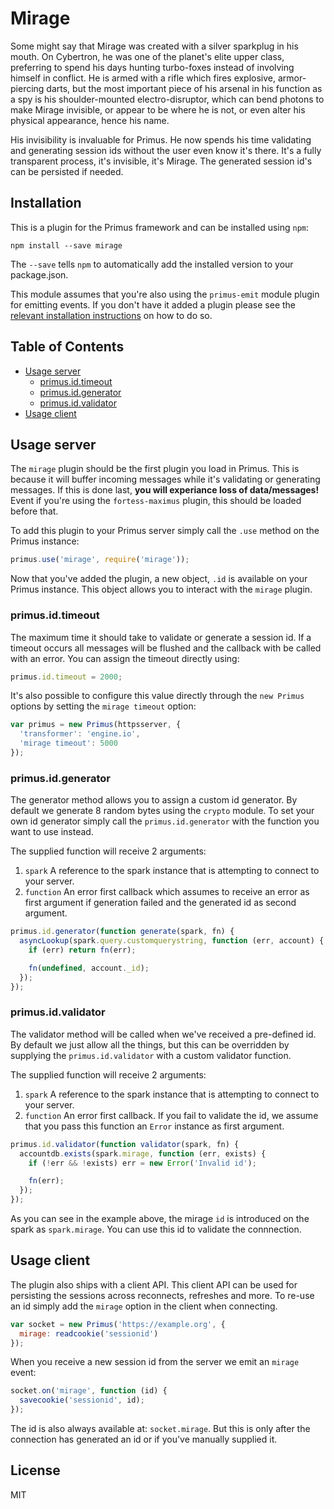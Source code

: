 # Mirage

Some might say that Mirage was created with a silver sparkplug in his mouth. On
Cybertron, he was one of the planet's elite upper class, preferring to spend his
days hunting turbo-foxes instead of involving himself in conflict. He is armed
with a rifle which fires explosive, armor-piercing darts, but the most important
piece of his arsenal in his function as a spy is his shoulder-mounted
electro-disruptor, which can bend photons to make Mirage invisible, or appear to
be where he is not, or even alter his physical appearance, hence his name.

His invisibility is invaluable for Primus. He now spends his time validating and
generating session ids without the user even know it's there. It's a fully
transparent process, it's invisible, it's Mirage. The generated session id's can
be persisted if needed.

## Installation

This is a plugin for the Primus framework and can be installed using `npm`:

```
npm install --save mirage
```

The `--save` tells `npm` to automatically add the installed version to your
package.json.

This module assumes that you're also using the `primus-emit` module plugin for
emitting events. If you don't have it added a plugin please see the [relevant
installation instructions](https://github.com/primus/emit) on how to do so.

## Table of Contents

- [Usage server](#usage-server)
  - [primus.id.timeout](#primusidtimeout)
  - [primus.id.generator](#primusidgenerator)
  - [primus.id.validator](#primusidvalidator)
- [Usage client](#usage-client)

## Usage server

The `mirage` plugin should be the first plugin you load in Primus. This is
because it will buffer incoming messages while it's validating or generating
messages. If this is done last, **you will experiance loss of data/messages!**
Event if you're using the `fortess-maximus` plugin, this should be loaded before
that.

To add this plugin to your Primus server simply call the `.use` method on the
Primus instance:

```js
primus.use('mirage', require('mirage'));
```

Now that you've added the plugin, a new object, `.id` is available on your Primus
instance. This object allows you to interact with the `mirage` plugin.

### primus.id.timeout

The maximum time it should take to validate or generate a session id. If
a timeout occurs all messages will be flushed and the callback with be called
with an error. You can assign the timeout directly using:

```js
primus.id.timeout = 2000;
```

It's also possible to configure this value directly through the `new Primus`
options by setting the `mirage timeout` option:

```js
var primus = new Primus(httpsserver, {
  'transformer': 'engine.io',
  'mirage timeout': 5000
});
```

### primus.id.generator

The generator method allows you to assign a custom id generator. By default we
generate 8 random bytes using the `crypto` module. To set your own id generator
simply call the `primus.id.generator` with the function you want to use instead.

The supplied function will receive 2 arguments:

1. `spark` A reference to the spark instance that is attempting to connect to
   your server.
2. `function` An error first callback which assumes to receive an error as first
   argument if generation failed and the generated id as second argument.

```js
primus.id.generator(function generate(spark, fn) {
  asyncLookup(spark.query.customquerystring, function (err, account) {
    if (err) return fn(err);

    fn(undefined, account._id);
  });
});
```

### primus.id.validator

The validator method will be called when we've received a pre-defined id. By
default we just allow all the things, but this can be overridden by supplying
the `primus.id.validator` with a custom validator function.

The supplied function will receive 2 arguments:

1. `spark` A reference to the spark instance that is attempting to connect to
   your server.
2. `function` An error first callback. If you fail to validate the id, we assume
   that you pass this function an `Error` instance as first argument.

```js
primus.id.validator(function validator(spark, fn) {
  accountdb.exists(spark.mirage, function (err, exists) {
    if (!err && !exists) err = new Error('Invalid id');

    fn(err);
  });
});
```

As you can see in the example above, the mirage `id` is introduced on the spark
as `spark.mirage`. You can use this id to validate the connnection.

## Usage client

The plugin also ships with a client API. This client API can be used for
persisting the sessions across reconnects, refreshes and more. To re-use an id
simply add the `mirage` option in the client when connecting. 

```js
var socket = new Primus('https://example.org', {
  mirage: readcookie('sessionid')
});
```

When you receive a new session id from the server we emit an `mirage` event:

```js
socket.on('mirage', function (id) {
  savecookie('sessionid', id);
});
```

The id is also always available at: `socket.mirage`. But this is only after the
connection has generated an id or if you've manually supplied it.

## License

MIT
